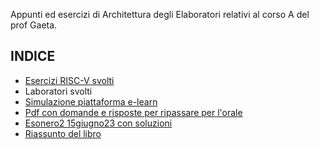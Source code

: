 Appunti ed esercizi di Architettura degli Elaboratori relativi al corso A del prof Gaeta.

## INDICE
- [Esercizi RISC-V svolti](https://github.com/Ela17/Primo_Anno/tree/main/Architettura%20Degli%20Elaboratori/esercizi%20moodle%20riscv)
- Laboratori svolti
- [Simulazione piattaforma e-learn](https://github.com/Ela17/Primo_Anno/tree/main/Architettura%20Degli%20Elaboratori/simulazione%20e-learn)
- [Pdf con domande e risposte per ripassare per l'orale](https://github.com/Ela17/Primo_Anno/blob/main/Architettura%20Degli%20Elaboratori/Domande%20e%20risposte.pdf)
- [Esonero2 15giugno23 con soluzioni](https://github.com/Ela17/Primo_Anno/blob/main/Architettura%20Degli%20Elaboratori/Esame_Giugno23.pdf)
- [Riassunto del libro](https://github.com/Ela17/Primo_Anno/blob/main/Architettura%20Degli%20Elaboratori/Riassunto.pdf)
